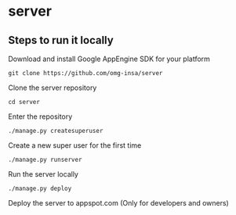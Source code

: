 server
===========

## Steps to run it locally

Download and install Google AppEngine SDK for your platform

    git clone https://github.com/omg-insa/server

Clone the server repository

    cd server
    
Enter the repository

    ./manage.py createsuperuser

Create a new super user for the first time

    ./manage.py runserver
    
Run the server locally

    ./manage.py deploy 
    
Deploy the server to appspot.com (Only for developers and owners)
